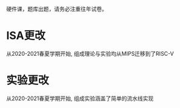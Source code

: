 硬件课，题库出题，请务必注重往年试卷。

# ISA更改
从2020-2021春夏学期开始, 组成理论与实验均从MIPS迁移到了RISC-V

# 实验更改
从2020-2021春夏学期开始, 组成实验涵盖了简单的流水线实现

